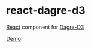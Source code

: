 # react-dagre-d3
[React](https://reactjs.org/) component for [Dagre-D3](https://github.com/dagrejs/dagre-d3)

[Demo](https://arxenix.github.io/react-dagre-d3/)
